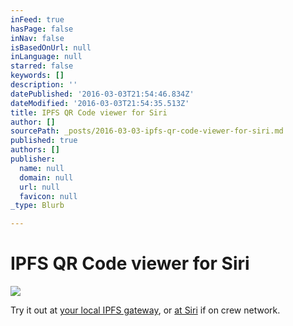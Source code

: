 ```yaml
---
inFeed: true
hasPage: false
inNav: false
isBasedOnUrl: null
inLanguage: null
starred: false
keywords: []
description: ''
datePublished: '2016-03-03T21:54:46.834Z'
dateModified: '2016-03-03T21:54:35.513Z'
title: IPFS QR Code viewer for Siri
author: []
sourcePath: _posts/2016-03-03-ipfs-qr-code-viewer-for-siri.md
published: true
authors: []
publisher:
  name: null
  domain: null
  url: null
  favicon: null
_type: Blurb

---
```

# IPFS QR Code viewer for Siri
![](https://the-grid-user-content.s3-us-west-2.amazonaws.com/9140d2f5-af20-4cc3-bf93-2b6292ab7e78.png)

Try it out at [your local IPFS gateway][0], or [at Siri][1] if on crew network.

[0]: https://ipfs.io/ipfs/QmUzER8RFyFMKfcE5WKcCWdK1pFXJMVKoCzeHEw2XWpibA/?http://c-base.org/
[1]: http://siri.cbrp3.c-base.org:8080/ipfs/QmUzER8RFyFMKfcE5WKcCWdK1pFXJMVKoCzeHEw2XWpibA/?http://bergie.today/